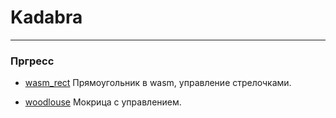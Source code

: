 # Kadabra

---
### Пргресс

- [wasm_rect](wasd_rect/index.html) Прямоугольник в wasm, управление стрелочками. 

- [woodlouse](woodlouse/index.html) Мокрица с управлением.
